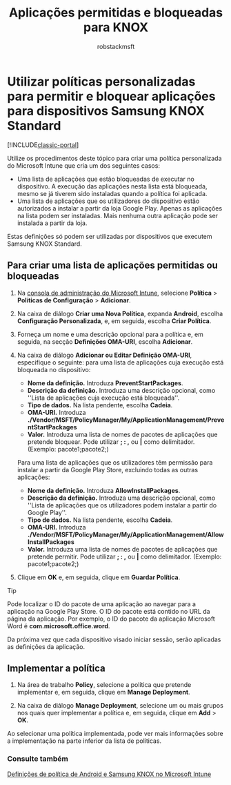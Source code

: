 ﻿---
title: "Aplicações permitidas e bloqueadas para KNOX"
description: "Perfil personalizado para criar uma lista de aplicações permitidas e bloqueadas para KNOX."
keywords: 
author: robstackmsft
ms.author: robstack
manager: angrobe
ms.date: 11/02/2016
ms.topic: article
ms.prod: 
ms.service: microsoft-intune
ms.technology: 
ms.assetid: bbc8e0df-7bf3-494e-8bc4-dac59a98ab41
ms.reviewer: chrisbal
ms.suite: ems
ms.custom: intune-classic
ms.openlocfilehash: b215425534e833db7e92e3f60fc507a168ef576f
ms.sourcegitcommit: 34cfebfc1d8b81032f4d41869d74dda559e677e2
ms.translationtype: HT
ms.contentlocale: pt-PT
ms.lasthandoff: 07/01/2017
---
# <a name="use-custom-policies-to-allow-and-block-apps-for-samsung-knox-standard-devices"></a>Utilizar políticas personalizadas para permitir e bloquear aplicações para dispositivos Samsung KNOX Standard

[!INCLUDE[classic-portal](../includes/classic-portal.md)]

Utilize os procedimentos deste tópico para criar uma política personalizada do Microsoft Intune que cria um dos seguintes casos:

- Uma lista de aplicações que estão bloqueadas de executar no dispositivo. A execução das aplicações nesta lista está bloqueada, mesmo se já tiverem sido instaladas quando a política foi aplicada.
- Uma lista de aplicações que os utilizadores do dispositivo estão autorizados a instalar a partir da loja Google Play. Apenas as aplicações na lista podem ser instaladas. Mais nenhuma outra aplicação pode ser instalada a partir da loja.

Estas definições só podem ser utilizadas por dispositivos que executem Samsung KNOX Standard.

## <a name="to-create-an-allowed-or-blocked-app-list"></a>Para criar uma lista de aplicações permitidas ou bloqueadas

1. Na [consola de administração do Microsoft Intune](https://manage.microsoft.com/), selecione **Política** &gt; **Políticas de Configuração** &gt; **Adicionar**.
2. Na caixa de diálogo **Criar uma Nova Política**, expanda **Android**, escolha **Configuração Personalizada**, e, em seguida, escolha **Criar Política**.
3. Forneça um nome e uma descrição opcional para a política e, em seguida, na secção **Definições OMA-URI**, escolha **Adicionar**.
4. Na caixa de diálogo **Adicionar ou Editar Definição OMA-URI**, especifique o seguinte: para uma lista de aplicações cuja execução está bloqueada no dispositivo:
    
    - **Nome da definição.** Introduza **PreventStartPackages**.
    - **Descrição da definição.** Introduza uma descrição opcional, como ''Lista de aplicações cuja execução está bloqueada''.
    -   **Tipo de dados.** Na lista pendente, escolha **Cadeia**.
    -   **OMA-URI.** Introduza **./Vendor/MSFT/PolicyManager/My/ApplicationManagement/PreventStartPackages**
    -   **Valor.** Introduza uma lista de nomes de pacotes de aplicações que pretende bloquear. Pode utilizar **; : ,** ou **|** como delimitador. (Exemplo: pacote1;pacote2;)

    Para uma lista de aplicações que os utilizadores têm permissão para instalar a partir da Google Play Store, excluindo todas as outras aplicações:

    - **Nome da definição.** Introduza **AllowInstallPackages**.
    - **Descrição da definição.** Introduza uma descrição opcional, como ''Lista de aplicações que os utilizadores podem instalar a partir do Google Play''.
    - **Tipo de dados.** Na lista pendente, escolha **Cadeia**.
    - **OMA-URI.** Introduza **./Vendor/MSFT/PolicyManager/My/ApplicationManagement/AllowInstallPackages**
    - **Valor.** Introduza uma lista de nomes de pacotes de aplicações que pretende permitir. Pode utilizar **; : ,** ou **|** como delimitador. (Exemplo: pacote1;pacote2;)

4. Clique em **OK** e, em seguida, clique em **Guardar Política**. 

>[!TIP]
> Pode localizar o ID do pacote de uma aplicação ao navegar para a aplicação na Google Play Store. O ID do pacote está contido no URL da página da aplicação. Por exemplo, o ID do pacote da aplicação Microsoft Word é **com.microsoft.office.word**.

Da próxima vez que cada dispositivo visado iniciar sessão, serão aplicadas as definições da aplicação.


## <a name="deploy-the-policy"></a>Implementar a política

1.  Na área de trabalho **Policy**, selecione a política que pretende implementar e, em seguida, clique em **Manage Deployment**.

2.  Na caixa de diálogo **Manage Deployment**, selecione um ou mais grupos nos quais quer implementar a política e, em seguida, clique em **Add** &gt; **OK**.

 
Ao selecionar uma política implementada, pode ver mais informações sobre a implementação na parte inferior da lista de políticas.

### <a name="see-also"></a>Consulte também
[Definições de política de Android e Samsung KNOX no Microsoft Intune](android-policy-settings-in-microsoft-intune.md)
